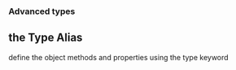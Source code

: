 ### Advanced types

## the Type Alias
define the object methods and properties using the type keyword